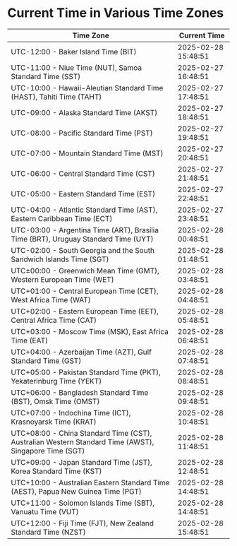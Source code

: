# Current Time in Various Time Zones

| Time Zone | Current Time |
|-----------|--------------|
| UTC-12:00 - Baker Island Time (BIT) | 2025-02-28 15:48:51 |
| UTC-11:00 - Niue Time (NUT), Samoa Standard Time (SST) | 2025-02-27 16:48:51 |
| UTC-10:00 - Hawaii-Aleutian Standard Time (HAST), Tahiti Time (TAHT) | 2025-02-27 17:48:51 |
| UTC-09:00 - Alaska Standard Time (AKST) | 2025-02-27 18:48:51 |
| UTC-08:00 - Pacific Standard Time (PST) | 2025-02-27 19:48:51 |
| UTC-07:00 - Mountain Standard Time (MST) | 2025-02-27 20:48:51 |
| UTC-06:00 - Central Standard Time (CST) | 2025-02-27 21:48:51 |
| UTC-05:00 - Eastern Standard Time (EST) | 2025-02-27 22:48:51 |
| UTC-04:00 - Atlantic Standard Time (AST), Eastern Caribbean Time (ECT) | 2025-02-27 23:48:51 |
| UTC-03:00 - Argentina Time (ART), Brasília Time (BRT), Uruguay Standard Time (UYT) | 2025-02-28 00:48:51 |
| UTC-02:00 - South Georgia and the South Sandwich Islands Time (SGT) | 2025-02-28 01:48:51 |
| UTC±00:00 - Greenwich Mean Time (GMT), Western European Time (WET) | 2025-02-28 03:48:51 |
| UTC+01:00 - Central European Time (CET), West Africa Time (WAT) | 2025-02-28 04:48:51 |
| UTC+02:00 - Eastern European Time (EET), Central Africa Time (CAT) | 2025-02-28 05:48:51 |
| UTC+03:00 - Moscow Time (MSK), East Africa Time (EAT) | 2025-02-28 06:48:51 |
| UTC+04:00 - Azerbaijan Time (AZT), Gulf Standard Time (GST) | 2025-02-28 07:48:51 |
| UTC+05:00 - Pakistan Standard Time (PKT), Yekaterinburg Time (YEKT) | 2025-02-28 08:48:51 |
| UTC+06:00 - Bangladesh Standard Time (BST), Omsk Time (OMST) | 2025-02-28 09:48:51 |
| UTC+07:00 - Indochina Time (ICT), Krasnoyarsk Time (KRAT) | 2025-02-28 10:48:51 |
| UTC+08:00 - China Standard Time (CST), Australian Western Standard Time (AWST), Singapore Time (SGT) | 2025-02-28 11:48:51 |
| UTC+09:00 - Japan Standard Time (JST), Korea Standard Time (KST) | 2025-02-28 12:48:51 |
| UTC+10:00 - Australian Eastern Standard Time (AEST), Papua New Guinea Time (PGT) | 2025-02-28 14:48:51 |
| UTC+11:00 - Solomon Islands Time (SBT), Vanuatu Time (VUT) | 2025-02-28 14:48:51 |
| UTC+12:00 - Fiji Time (FJT), New Zealand Standard Time (NZST) | 2025-02-28 15:48:51 |
